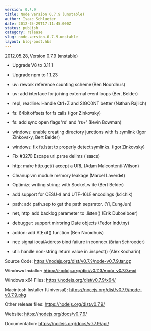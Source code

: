 ```yaml
---
version: 0.7.9
title: Node Version 0.7.9 (unstable)
author: Isaac Schlueter
date: 2012-05-29T17:11:45.000Z
status: publish
category: release
slug: node-version-0-7-9-unstable
layout: blog-post.hbs
---
```


<p>2012.05.28, Version 0.7.9 (unstable)

</p>
<ul>
<li><p>Upgrade V8 to 3.11.1</p>
</li>
<li><p>Upgrade npm to 1.1.23</p>
</li>
<li><p>uv: rework reference counting scheme (Ben Noordhuis)</p>
</li>
<li><p>uv: add interface for joining external event loops (Bert Belder)</p>
</li>
<li><p>repl, readline: Handle Ctrl+Z and SIGCONT better (Nathan Rajlich)</p>
</li>
<li><p>fs: 64bit offsets for fs calls (Igor Zinkovsky)</p>
</li>
<li><p>fs: add sync open flags &#39;rs&#39; and &#39;rs+&#39; (Kevin Bowman)</p>
</li>
<li><p>windows: enable creating directory junctions with fs.symlink (Igor Zinkovsky, Bert Belder)</p>
</li>
<li><p>windows: fix fs.lstat to properly detect symlinks. (Igor Zinkovsky)</p>
</li>
<li><p>Fix #3270 Escape url.parse delims (isaacs)</p>
</li>
<li><p>http: make http.get() accept a URL (Adam Malcontenti-Wilson)</p>
</li>
<li><p>Cleanup vm module memory leakage (Marcel Laverdet)</p>
</li>
<li><p>Optimize writing strings with Socket.write (Bert Belder)</p>
</li>
<li><p>add support for CESU-8 and UTF-16LE encodings (koichik)</p>
</li>
<li><p>path: add path.sep to get the path separator. (Yi, EungJun)</p>
</li>
<li><p>net, http: add backlog parameter to .listen() (Erik Dubbelboer)</p>
</li>
<li><p>debugger: support mirroring Date objects (Fedor Indutny)</p>
</li>
<li><p>addon: add AtExit() function (Ben Noordhuis)</p>
</li>
<li><p>net: signal localAddress bind failure in connect (Brian Schroeder)</p>
</li>
<li><p>util: handle non-string return value in .inspect() (Alex Kocharin)</p>
</li>
</ul>
<p>Source Code: <a href="https://nodejs.org/dist/v0.7.9/node-v0.7.9.tar.gz">https://nodejs.org/dist/v0.7.9/node-v0.7.9.tar.gz</a>

</p>
<p>Windows Installer: <a href="https://nodejs.org/dist/v0.7.9/node-v0.7.9.msi">https://nodejs.org/dist/v0.7.9/node-v0.7.9.msi</a>

</p>
<p>Windows x64 Files: <a href="https://nodejs.org/dist/v0.7.9/x64/">https://nodejs.org/dist/v0.7.9/x64/</a>

</p>
<p>Macintosh Installer (Universal): <a href="https://nodejs.org/dist/v0.7.9/node-v0.7.9.pkg">https://nodejs.org/dist/v0.7.9/node-v0.7.9.pkg</a>

</p>
<p>Other release files: <a href="https://nodejs.org/dist/v0.7.9/">https://nodejs.org/dist/v0.7.9/</a>

</p>
<p>Website: <a href="https://nodejs.org/docs/v0.7.9/">https://nodejs.org/docs/v0.7.9/</a>

</p>
<p>Documentation: <a href="https://nodejs.org/docs/v0.7.9/api/">https://nodejs.org/docs/v0.7.9/api/</a>
</p>
